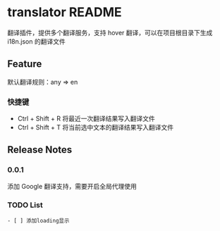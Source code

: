 # translator README

翻译插件，提供多个翻译服务，支持 hover 翻译，可以在项目根目录下生成 i18n.json 的翻译文件

## Feature

默认翻译规则：any => en

### 快捷键

- Ctrl + Shift + R
  将最近一次翻译结果写入翻译文件
- Ctrl + Shift + T
  将当前选中文本的翻译结果写入翻译文件

## Release Notes

### 0.0.1

添加 Google 翻译支持，需要开启全局代理使用

### TODO List

    - [ ] 添加loading显示
